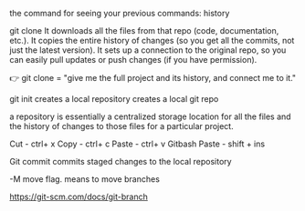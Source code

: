 the command for seeing your previous commands:
history

git clone
It downloads all the files from that repo (code, documentation, etc.).
It copies the entire history of changes (so you get all the commits, not just the latest version).
It sets up a connection to the original repo, so you can easily pull updates or push changes (if you have permission).

👉 git clone = "give me the full project and its history, and connect me to it."

git init 
creates a local repository
creates a local git repo

a repository is essentially a centralized storage location for all the files and the history of changes to those files for a particular project.

Cut - ctrl+ x
Copy - ctrl+ c
Paste - ctrl+ v
Gitbash Paste - shift + ins

Git commit commits staged changes to the local repository

-M 
move flag. means to move branches

https://git-scm.com/docs/git-branch